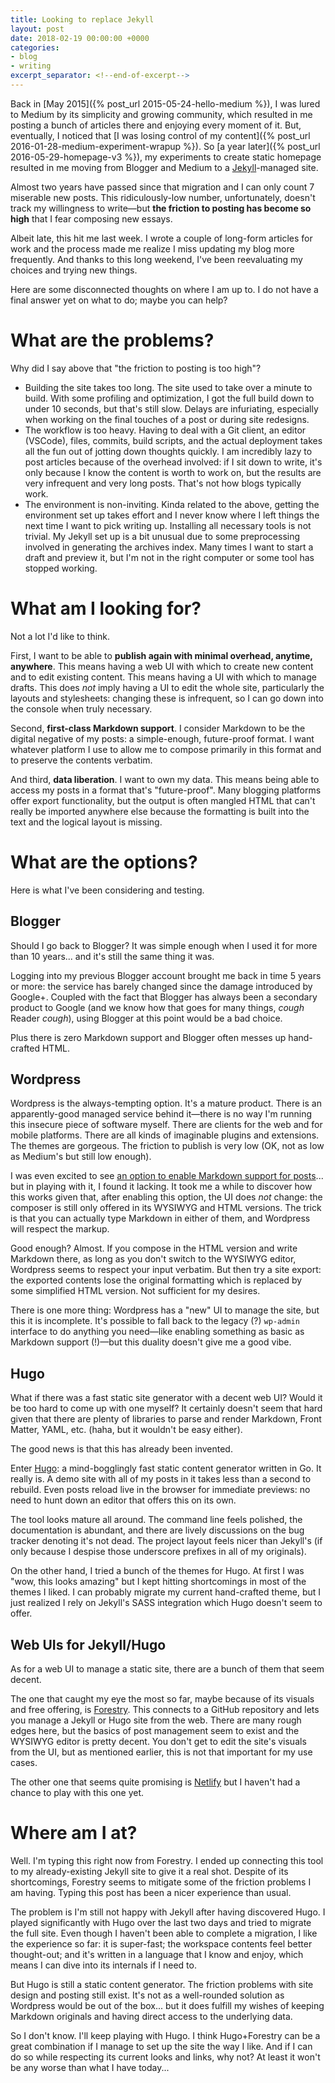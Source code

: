 ```yaml
---
title: Looking to replace Jekyll
layout: post
date: 2018-02-19 00:00:00 +0000
categories:
- blog
- writing
excerpt_separator: <!--end-of-excerpt-->
---
```

Back in [May 2015]({% post_url 2015-05-24-hello-medium %}), I was lured to Medium by its simplicity and growing community, which resulted in me posting a bunch of articles there and enjoying every moment of it. But, eventually, I noticed that [I was losing control of my content]({% post_url 2016-01-28-medium-experiment-wrapup %}). So [a year later]({% post_url 2016-05-29-homepage-v3 %}), my experiments to create static homepage resulted in me moving from Blogger and Medium to a [Jekyll](https://jekyllrb.com/)-managed site.

Almost two years have passed since that migration and I can only count 7 miserable new posts. This ridiculously-low number, unfortunately, doesn't track my willingness to write—but **the friction to posting has become so high** that I fear composing new essays.

<!--end-of-excerpt-->

Albeit late, this hit me last week. I wrote a couple of long-form articles for work and the process made me realize I miss updating my blog more frequently. And thanks to this long weekend, I've been reevaluating my choices and trying new things.

Here are some disconnected thoughts on where I am up to. I do not have a final answer yet on what to do; maybe you can help?

# What are the problems?

Why did I say above that "the friction to posting is too high"?

* Building the site takes too long. The site used to take over a minute to build. With some profiling and optimization, I got the full build down to under 10 seconds, but that's still slow. Delays are infuriating, especially when working on the final touches of a post or during site redesigns.
* The workflow is too heavy. Having to deal with a Git client, an editor (VSCode), files, commits, build scripts, and the actual deployment takes all the fun out of jotting down thoughts quickly. I am incredibly lazy to post articles because of the overhead involved: if I sit down to write, it's only because I know the content is worth to work on, but the results are very infrequent and very long posts. That's not how blogs typically work.
* The environment is non-inviting. Kinda related to the above, getting the environment set up takes effort and I never know where I left things the next time I want to pick writing up. Installing all necessary tools is not trivial. My Jekyll set up is a bit unusual due to some preprocessing involved in generating the archives index. Many times I want to start a draft and preview it, but I'm not in the right computer or some tool has stopped working.

# What am I looking for?

Not a lot I'd like to think.

First, I want to be able to **publish again with minimal overhead, anytime, anywhere**. This means having a web UI with which to create new content and to edit existing content. This means having a UI with which to manage drafts. This does _not_ imply having a UI to edit the whole site, particularly the layouts and stylesheets: changing these is infrequent, so I can go down into the console when truly necessary.

Second, **first-class Markdown support**. I consider Markdown to be the digital negative of my posts: a simple-enough, future-proof format. I want whatever platform I use to allow me to compose primarily in this format and to preserve the contents verbatim.

And third, **data liberation**. I want to own my data. This means being able to access my posts in a format that's "future-proof". Many blogging platforms offer export functionality, but the output is often mangled HTML that can't really be imported anywhere else because the formatting is built into the text and the logical layout is missing.

# What are the options?

Here is what I've been considering and testing.

## Blogger

Should I go back to Blogger? It was simple enough when I used it for more than 10 years... and it's still the same thing it was.

Logging into my previous Blogger account brought me back in time 5 years or more: the service has barely changed since the damage introduced by Google+. Coupled with the fact that Blogger has always been a secondary product to Google (and we know how that goes for many things, _cough_ Reader _cough_), using Blogger at this point would be a bad choice.

Plus there is zero Markdown support and Blogger often messes up hand-crafted HTML.

## Wordpress

Wordpress is the always-tempting option. It's a mature product. There is an apparently-good managed service behind it—there is no way I'm running this insecure piece of software myself. There are clients for the web and for mobile platforms. There are all kinds of imaginable plugins and extensions. The themes are gorgeous. The friction to publish is very low (OK, not as low as Medium's but still low enough).

I was even excited to see [an option to enable Markdown support for posts](https://en.support.wordpress.com/markdown/)... but in playing with it, I found it lacking. It took me a while to discover how this works given that, after enabling this option, the UI does _not_ change: the composer is still only offered in its WYSIWYG and HTML versions. The trick is that you can actually type Markdown in either of them, and Wordpress will respect the markup.

Good enough? Almost. If you compose in the HTML version and write Markdown there, as long as you don't switch to the WYSIWYG editor, Wordpress seems to respect your input verbatim. But then try a site export: the exported contents lose the original formatting which is replaced by some simplified HTML version. Not sufficient for my desires.

There is one more thing: Wordpress has a "new" UI to manage the site, but this it is incomplete. It's possible to fall back to the legacy (?) `wp-admin` interface to do anything you need—like enabling something as basic as Markdown support (!)—but this duality doesn't give me a good vibe.

## Hugo

What if there was a fast static site generator with a decent web UI? Would it be too hard to come up with one myself? It certainly doesn't seem that hard given that there are plenty of libraries to parse and render Markdown, Front Matter, YAML, etc. (haha, but it wouldn't be easy either).

The good news is that this has already been invented.

Enter [Hugo](https://gohugo.io/): a mind-bogglingly fast static content generator written in Go. It really is. A demo site with all of my posts in it takes less than a second to rebuild. Even posts reload live in the browser for immediate previews: no need to hunt down an editor that offers this on its own.

The tool looks mature all around. The command line feels polished, the documentation is abundant, and there are lively discussions on the bug tracker denoting it's not dead. The project layout feels nicer than Jekyll's (if only because I despise those underscore prefixes in all of my originals).

On the other hand, I tried a bunch of the themes for Hugo. At first I was "wow, this looks amazing" but I kept hitting shortcomings in most of the themes I liked. I can probably migrate my current hand-crafted theme, but I just realized I rely on Jekyll's SASS integration which Hugo doesn't seem to offer.

## Web UIs for Jekyll/Hugo

As for a web UI to manage a static site, there are a bunch of them that seem decent.

The one that caught my eye the most so far, maybe because of its visuals and free offering, is [Forestry](http://forestry.io/). This connects to a GitHub repository and lets you manage a Jekyll or Hugo site from the web. There are many rough edges here, but the basics of post management seem to exist and the WYSIWYG editor is pretty decent. You don't get to edit the site's visuals from the UI, but as mentioned earlier, this is not that important for my use cases.

The other one that seems quite promising is [Netlify](http://netlify.com/) but I haven't had a chance to play with this one yet.

# Where am I at?

Well. I'm typing this right now from Forestry. I ended up connecting this tool to my already-existing Jekyll site to give it a real shot. Despite of its shortcomings, Forestry seems to mitigate some of the friction problems I am having. Typing this post has been a nicer experience than usual.

The problem is I'm still not happy with Jekyll after having discovered Hugo. I played significantly with Hugo over the last two days and tried to migrate the full site. Even though I haven't been able to complete a migration, I like the experience so far: it is super-fast; the workspace contents feel better thought-out; and it's written in a language that I know and enjoy, which means I can dive into its internals if I need to.

But Hugo is still a static content generator. The friction problems with site design and posting still exist. It's not as a well-rounded solution as Wordpress would be out of the box... but it does fulfill my wishes of keeping Markdown originals and having direct access to the underlying data.

So I don't know. I'll keep playing with Hugo. I think Hugo+Forestry can be a great combination if I manage to set up the site the way I like. And if I can do so while respecting its current looks and links, why not? At least it won't be any worse than what I have today...
